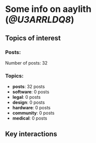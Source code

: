 # Some info on aaylith (_@U3ARRLDQ8_)


## Topics of interest

### Posts: 

Number of posts: 32

### Topics:

* __posts__: 32 posts
* __software__: 0 posts
* __legal__: 0 posts
* __design__: 0 posts
* __hardware__: 0 posts
* __community__: 0 posts
* __medical__: 0 posts

## Key interactions 

